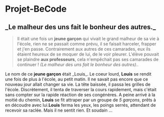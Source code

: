 # Projet-BeCode
## \_Le malheur des uns fait le bonheur des autres.\_

>Il était une fois un **jeune garçon** qui vivait le grand malheur de sa vie à l'école, rien ne se passait comme prévu, il se faisait harceler,
frapper et j'en passe. Contrairement aux autres de ces camarades, eux ils étaient heureux de se moquer de lui, de le voir pleurer.
L'élève pouvait se plaindre **aux professeurs**, cela n'empêchait pas ses camarades de continuer ! *(Le malheur des uns fait le bonheur des autres)..*

Le nom de ce **jeune garçon** était \_Louis\_. 
Le coeur lourd, **Louis** se rendit une fois de plus à l'école, au petit matin. Il ne savait pas encore que ce nouveau jour allait changer sa vie.
La tête baissée, il passa les grilles de l'école. Discrètement, il tenta de traverser la cours rapidement, mais c'était sans compter sur la rapide réaction de ses congénères. A peine arrivé à la moitié du chemin, **Louis** se fit attraper par un groupe de *5 garçons*, prêts à en découdre avec lui.**Louis** ferma les yeux, les poings serrés, attendant de recevoir sa raclée. Mais il ne sentit rien. Et soudain ...
 
